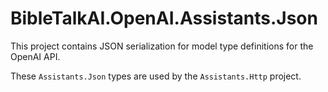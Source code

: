 # BibleTalkAI.OpenAI.Assistants.Json

This project contains JSON serialization for model type definitions for the OpenAI API.

These `Assistants.Json` types are used by the `Assistants.Http` project.

